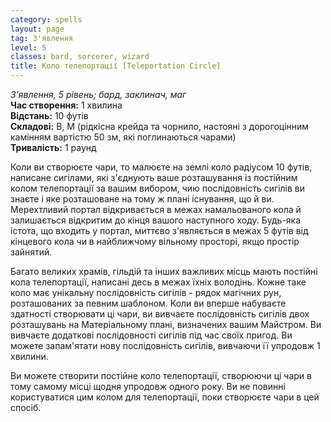 ```yaml
---
category: spells
layout: page
tag: З'явлення
level: 5
classes: bard, sorcerer, wizard
title: Коло телепортації [Teleportation Circle]
---
```


_З'явлення, 5 рівень; бард, заклинач, маг_    
**Час створення:** 1 хвилина    
**Відстань:** 10 футів    
**Складові:** В, М (рідкісна крейда та чорнило, настояні з дорогоцінним камінням вартістю 50 зм, які поглинаються чарами)    
**Тривалість:** 1 раунд    

Коли ви створюєте чари, то малюєте на землі коло радіусом 10 футів, написане сигілами, які з'єднують ваше розташування із постійним колом телепортації за вашим вибором, чию послідовність сигілів ви знаєте і яке розташоване на тому ж плані існування, що й ви. Мерехтливий портал відкривається в межах намальованого кола й залишається відкритим до кінця вашого наступного ходу. Будь-яка істота, що входить у портал, миттєво з'являється в межах 5 футів від кінцевого кола чи в найближчому вільному просторі, якщо простір зайнятий.    

Багато великих храмів, гільдій та інших важливих місць мають постійні кола телепортації, написані десь в межах їхніх володінь. Кожне таке коло має унікальну послідовність сигілів - рядок магічних рун, розташованих за певним шаблоном. Коли ви вперше набуваєте здатності створювати ці чари, ви вивчаєте послідовність сигілів двох розташувань на Матеріальному плані, визначених вашим Майстром. Ви вивчаєте додаткові послідовності сигілів під час своїх пригод. Ви можете запам'ятати нову послідовність сигілів, вивчаючи її упродовж 1 хвилини.    

Ви можете створити постійне коло телепортації, створюючи ці чари в тому самому місці щодня упродовж одного року. Ви не повинні користуватися цим колом для телепортації, поки створюєте чари в цей спосіб.
